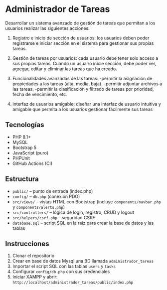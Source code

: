 # Administrador de Tareas

Desarrollar un sistema avanzado de gestión de tareas que permitan a los usuarios realizar las siguientes acciones:

1. Registro e inicio de sección de usuarios: los usuarios deben poder registrarse e iniciar sección en el sistema para gestionar sus propias tareas.

2. Gestión de tareas por usuarios: cada usuario debe tener solo acceso a sus propias tareas. Cuando un usuario inicie sección, debe poder ver, agregar, editar y eliminar las tareas que ha creado.

3. Funcionalidades avanzadas de las tareas: 
-permitir la asignación de propiedades a las tareas (alta, media, baja).
-permitir adjuntar archivos a las tareas.
-permitir la clasificación y filtrado de tareas por prioridad, fecha de vencimiento, etc.

4. interfaz de usuarios amigable: diseñar una interfaz de usuario intuitiva y amigable que permita a los usuarios gestionar fácilmente sus tareas 


## Tecnologías
- PHP 8.1+
- MySQL
- Bootstrap 5
- JavaScript (puro)
- PHPUnit
- GitHub Actions (CI)

## Estructura
- `public/` – punto de entrada (index.php)
- `config/` – `db.php` (conexión PDO)
- `src/views/` – vistas HTML con Bootstrap (incluye `components/navbar.php` y `components/alerts.php`)
- `src/controllers/` – lógica de login, registro, CRUD y logout
- `src/helpers/csrf.php` – seguridad CSRF
- `database.sql` – script SQL en la raíz para crear la base de datos y las tablas

## Instrucciones
1. Clonar el repositorio
2. Crear en base de datos Mysql una BD llamada `administrador_tareas`
3. Importar el script SQL con las tablas `users` y `tasks`
4. Configurar `config/db.php` con sus credenciales
5. Iniciar XAMPP y abrir:  
 `http://localhost/administrador_tareas/public/index.php`
